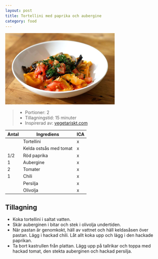 ```yaml
---
layout: post
title: Tortellini med paprika och aubergine
category: food
---
```


![Food](/images/food/2011-02-08-tortellini-med-paprika-och-aubergine.png)

>* Portioner: 2
>* Tillagningstid: 15 minuter
>* Inspirerad av: [vegetariskt.com](http://www.vegetariskt.com/visarecept.asp?ReceptID=1737)

Antal | Ingrediens                | ICA
----- | ------------------------- | ---
      | Tortellini                | x
      | Kelda ostsås med tomat    | x
1/2   | Röd paprika               | x
1     | Aubergine                 | x
2     | Tomater                   | x
1     | Chili                     | x
      | Persilja                  | x
      | Olivolja                  | x

Tillagning
----------

* Koka tortellini i saltat vatten.
* Skär auberginen i bitar och stek i olivolja undertiden.
* När pastan är genomkokt, häll av vattnet och häll keldasåsen över
  pastan. Lägg i hackad chili. Låt allt koka upp och lägg i den hackade
  paprikan.
* Ta bort kastrullen från plattan. Lägg upp på tallrikar och toppa med
  hackad tomat, den stekta auberginen och hackad persilja.
